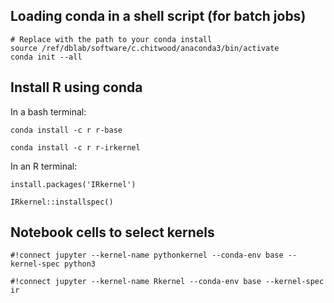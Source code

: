 
## Loading conda in a shell script (for batch jobs)
```
# Replace with the path to your conda install
source /ref/dblab/software/c.chitwood/anaconda3/bin/activate
conda init --all
```

## Install R using conda
In a bash terminal:
```
conda install -c r r-base
```
```
conda install -c r r-irkernel
```

In an R terminal:
```
install.packages('IRkernel')
```
```
IRkernel::installspec()
```

## Notebook cells to select kernels
```
#!connect jupyter --kernel-name pythonkernel --conda-env base --kernel-spec python3
```
```
#!connect jupyter --kernel-name Rkernel --conda-env base --kernel-spec ir
```
